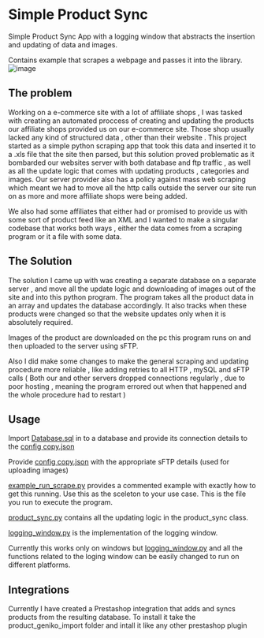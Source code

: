 
# Simple Product Sync

Simple Product Sync App with a logging window that abstracts the insertion and updating of data and images. 

Contains example that scrapes a webpage and passes it into the library.
![image](https://github.com/Agog-io/Simple-Product-Sync/assets/63949183/6dcbf1ab-ac67-46d4-b126-c055b9da8d85)

## The problem
Working on a e-commerce site with a lot of affiliate shops , I was tasked with creating an automated proccess of creating and updating the products our affiliate shops provided us on our e-commerce site. Those shop usually lacked any kind of structured data , other than their website .  This project started as a simple python scraping app that took this data and inserted it to a .xls file that the site then parsed, but this solution proved problematic as it bombarded our websites server with both database and ftp traffic , as well as all the update logic that comes with updating products , categories and images. Our server provider also has a policy against mass web scraping which meant we had to move all the http calls outside the server our site run on as more and more affiliate shops were being added. 

We also had some affiliates that either had or promised to provide us  with some sort of product feed like an XML  and I  wanted to make a singular codebase that works both ways , either the data comes from a scraping program or it a file with some data.

## The Solution
The solution I came up with was creating a separate database on a separate server , and move all the update logic and downloading of images out of the site and into this python program.  The program takes all the product data in an array and updates the database accordingly. It also tracks when these products were changed so that the website updates only when it is absolutely required.

Images of the product are downloaded on the pc this program runs on and then uploaded to the server using sFTP.

Also I did make some changes to make the general scraping and updating procedure more reliable , like adding retries to all HTTP , mySQL and sFTP calls ( Both our and other servers dropped connections regularly , due to poor hosting , meaning the program errored out when that happened and the whole procedure had to restart ) 

## Usage

Import [Database.sql](https://github.com/Agog-io/Simple-Product-Sync/blob/main/Database.sql "Database.sql") in to a  database and provide its connection details to the [config copy.json](https://github.com/Agog-io/Simple-Product-Sync/blob/main/config%20copy.json "config copy.json")

Provide [config copy.json](https://github.com/Agog-io/Simple-Product-Sync/blob/main/config%20copy.json "config copy.json") with the appropriate sFTP details (used for uploading images)

[example_run_scrape.py](https://github.com/Agog-io/Simple-Product-Sync/blob/main/example_run_scrape.py "example_run_scrape.py") provides a commented example with exactly how to get this running. Use this as the sceleton to your use case. This is the file you run to execute the program. 

[product_sync.py](https://github.com/Agog-io/Simple-Product-Sync/blob/main/product_sync.py "product_sync.py") contains all the updating logic in the product_sync class.

[logging_window.py](https://github.com/Agog-io/Simple-Product-Sync/blob/main/logging_window.py "logging_window.py") is the implementation of the logging window.

Currently this works only on windows but [logging_window.py](https://github.com/Agog-io/Simple-Product-Sync/blob/main/logging_window.py "logging_window.py") and all the functions related to the loging window can be easily changed to run on different platforms.

## Integrations

Currently I have created a Prestashop integration that adds and syncs products from the resulting database. To install it take the product_geniko_import folder and intall it like any other prestashop plugin
